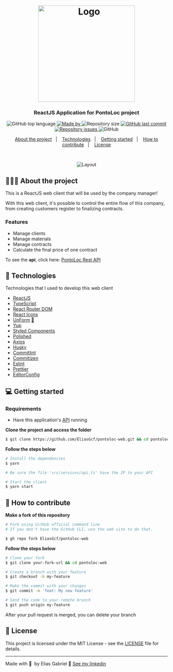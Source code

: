 <h1 align="center">
  <img
    alt="Logo"
    src="https://res.cloudinary.com/eliasgcf/image/upload/v1588529377/pontoloc/logo_hmpbwn.png" width="300px"
  />
</h1>

<h3 align="center">
  ReactJS Application for PontoLoc project
</h3>

<p align="center">
  <img alt="GitHub top language" src="https://img.shields.io/github/languages/top/EliasGcf/pontoloc-web?color=%23fbc131">

  <a href="https://www.linkedin.com/in/eliasgcf/" target="_blank" rel="noopener noreferrer">
    <img alt="Made by" src="https://img.shields.io/badge/made%20by-elias%20gabriel-%23fbc131">
  </a>

  <img alt="Repository size" src="https://img.shields.io/github/repo-size/EliasGcf/pontoloc-web?color=%23fbc131">

  <a href="https://github.com/EliasGcf/pontoloc-web/commits/master">
    <img alt="GitHub last commit" src="https://img.shields.io/github/last-commit/EliasGcf/pontoloc-web?color=%23fbc131">
  </a>

  <a href="https://github.com/EliasGcf/pontoloc-web/issues">
    <img alt="Repository issues" src="https://img.shields.io/github/issues/EliasGcf/pontoloc-web?color=%23fbc131">
  </a>

  <img alt="GitHub" src="https://img.shields.io/github/license/EliasGcf/pontoloc-web?color=%23fbc131">
</p>

<p align="center">
  <a href="#-about-the-project">About the project</a>&nbsp;&nbsp;&nbsp;|&nbsp;&nbsp;&nbsp;
  <a href="#-technologies">Technologies</a>&nbsp;&nbsp;&nbsp;|&nbsp;&nbsp;&nbsp;
  <a href="#-getting-started">Getting started</a>&nbsp;&nbsp;&nbsp;|&nbsp;&nbsp;&nbsp;
  <a href="#-how-to-contribute">How to contribute</a>&nbsp;&nbsp;&nbsp;|&nbsp;&nbsp;&nbsp;
  <a href="#-license">License</a>
</p>

</br>

<p align="center">
  <img alt="Layout" src="https://res.cloudinary.com/eliasgcf/image/upload/v1590610781/pontoloc/Kapture_2020-05-24_at_17.46.44_swudxx.gif">
</p>

## 👨🏻‍💻 About the project

This is a ReactJS web client that will be used by the company manager!

With this web client, it's possible to control the entire flow of this company, from creating customers register to finalizing contracts.

### Features

- Manage clients
- Manage materials
- Manage contracts
- Calculate the final price of one contract

To see the **api**, click here: [PontoLoc Rest API](https://github.com/EliasGcf/pontoloc-api)

## 🚀 Technologies

Technologies that I used to develop this web client

- [ReactJS](https://reactjs.org/)
- [TypeScript](https://www.typescriptlang.org/)
- [React Router DOM](https://reacttraining.com/react-router/)
- [React Icons](https://react-icons.netlify.com/#/)
- [UnForm](https://unform.dev/) [💜](https://rocketseat.com.br/)
- [Yup](https://github.com/jquense/yup)
- [Styled Components](https://styled-components.com/)
- [Polished](https://github.com/styled-components/polished)
- [Axios](https://github.com/axios/axios)
- [Husky](https://github.com/typicode/husky)
- [Commitlint](https://github.com/conventional-changelog/commitlint)
- [Commitizen](https://github.com/commitizen/cz-cli)
- [Eslint](https://eslint.org/)
- [Prettier](https://prettier.io/)
- [EditorConfig](https://editorconfig.org/)

## 💻 Getting started

### Requirements

- Have this application's [API](https://github.com/EliasGcf/pontoloc-api) running

**Clone the project and access the folder**

```bash
$ git clone https://github.com/EliasGcf/pontoloc-web.git && cd pontoloc-web
```

**Follow the steps below**

```bash
# Install the dependencies
$ yarn

# Be sure the file 'src/services/api.ts' have the IP to your API

# Start the client
$ yarn start
```

## 🤔 How to contribute

**Make a fork of this repository**

```bash
# Fork using GitHub official command line
# If you don't have the GitHub CLI, use the web site to do that.

$ gh repo fork EliasGcf/pontoloc-web
```

**Follow the steps below**

```bash
# Clone your fork
$ git clone your-fork-url && cd pontoloc-web

# Create a branch with your feature
$ git checkout -b my-feature

# Make the commit with your changes
$ git commit -m 'feat: My new feature'

# Send the code to your remote branch
$ git push origin my-feature
```

After your pull request is merged, you can delete your branch

## 📝 License

This project is licensed under the MIT License - see the [LICENSE](LICENSE) file for details.

---

Made with 💜&nbsp; by Elias Gabriel 👋 [See my linkedin](https://www.linkedin.com/in/eliasgcf/)
